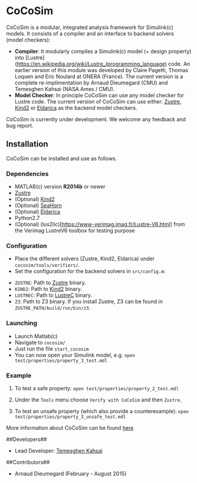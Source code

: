 # CoCoSim #

CoCoSim is a modular, integrated analysis framework for Simulink(c) models. It consists of a compiler and an interface to backend solvers (model checkers):

* **Compiler**: It modularly compiles a Simulink(c) model (+ design property) into [Lustre](https://en.wikipedia.org/wiki/Lustre_(programming_language) code. An earlier version of this module was developed by Claire Pagetti, Thomas Loquen and Eric Noulard at ONERA (France). The current version is a complete re-implimentation by Arnaud Dieumegard (CMU) and Temesghen Kahsai (NASA Ames / CMU).
* **Model Checker**: In principle CoCoSim can use any model checker for Lustre code. The current version of CoCoSim can use either: [Zustre](https://github.com/lememta/zustre), [Kind2](https://github.com/kind2-mc/kind2) or [Eldarica](https://github.com/uuverifiers/eldarica) as the backend model checkers.

CoCoSim is currently under development. We welcome any feedback and bug report.


## Installation ##

CoCoSim can be installed and use as follows.

### Dependencies ###

* MATLAB(c) version **R2014b** or newer
* [Zustre](https://github.com/lememta/zustre) 
* (Optional) [Kind2](http://kind2-mc.github.io/kind2/)
* (Optional) [SeaHorn](http://seahorn.github.io/)
* (Optional) [Eldarica](https://github.com/uuverifiers/eldarica)
* Python2.7
* (Optional) (lus2lic)[https://www-verimag.imag.fr/Lustre-V6.html] from the Verimag LustreV6 toolbox for testing purpose

### Configuration ###


+ Place the different solvers (Zustre, Kind2, Eldarica) under ```cocosim/tools/verifiers/```.
+ Set the configuration for the backend solvers in `src/config.m`:

* `ZUSTRE`: Path to [Zustre](https://github.com/coco-team/zustre) binary.
* `KIND2`: Path to [Kind2](https://github.com/kind2-mc/kind2) binary.
* `LUSTREC`: Path to [LustreC](https://github.com/coco-team/lustrec) binary.
* `Z3`: Path to Z3 binary. If you install Zustre, Z3 can be found in `ZUSTRE_PATH/build/run/bin/z3`.


### Launching ###

+ Launch Matlab(c) 
+ Navigate to `cocosim/`
+ Just run the file ```start_cocosim```
+ You can now open your Simulink model, e.g. ```open test/properties/property_3_test.mdl```



### Example ###

1. To test a safe property: `open test/properties/property_2_test.mdl`
2. Under the `Tools` menu choose `Verify with CoCoSim` and then `Zustre`.

2. To test an unsafe property (which also provide a counterexample): `open test/properties/property_3_unsafe_test.mdl`

More information about CoCoSim can be found [here](https://github.com/coco-team/cocoSim/wiki/CoCoSim)

##Developers##

* Lead Developer: [Temesghen Kahsai](http://www.lememta.info/)

##Contributors##

* Arnaud Dieumegard (February - August 2015)
